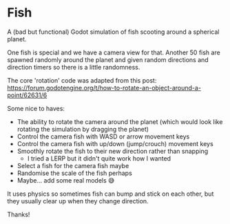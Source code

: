 # Fish

A (bad but functional) Godot simulation of fish scooting around a spherical planet.

One fish is special and we have a camera view for that. Another 50 fish are spawned randomly around the planet and given random directions and direction timers so there is a little randomness.

The core 'rotation' code was adapted from this post: https://forum.godotengine.org/t/how-to-rotate-an-object-around-a-point/62631/6

Some nice to haves:
* The ability to rotate the camera around the planet (which would look like rotating the simulation by dragging the planet)
* Control the camera fish with WASD or arrow movement keys
* Control the camera fish with up/down (jump/crouch) movement keys
* Smoothly rotate the fish to their new direction rather than snapping
  * I tried a LERP but it didn't quite work how I wanted
* Select a fish for the camera fish maybe
* Randomise the scale of the fish perhaps
* Maybe... add some real models 😅

It uses physics so sometimes fish can bump and stick on each other, but they usually clear up when they change direction.

Thanks!